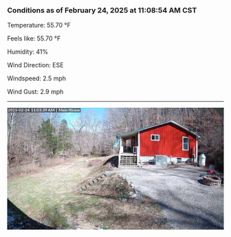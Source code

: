 ### Conditions as of February 24, 2025 at 11:08:54 AM CST 

Temperature: 55.70 &deg;F

Feels like: 55.70 &deg;F

Humidity: 41%

Wind Direction: ESE

Windspeed: 2.5 mph

Wind Gust: 2.9 mph

---

<img src="./images/latest.jpeg"/>

